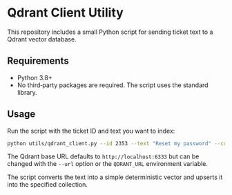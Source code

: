 # Qdrant Client Utility

This repository includes a small Python script for sending ticket text to a Qdrant vector database.

## Requirements

- Python 3.8+
- No third‑party packages are required. The script uses the standard library.

## Usage

Run the script with the ticket ID and text you want to index:

```bash
python utils/qdrant_client.py --id 2353 --text "Reset my password" --collection tickets
```

The Qdrant base URL defaults to `http://localhost:6333` but can be changed with the `--url` option or the `QDRANT_URL` environment variable.

The script converts the text into a simple deterministic vector and upserts it into the specified collection.

